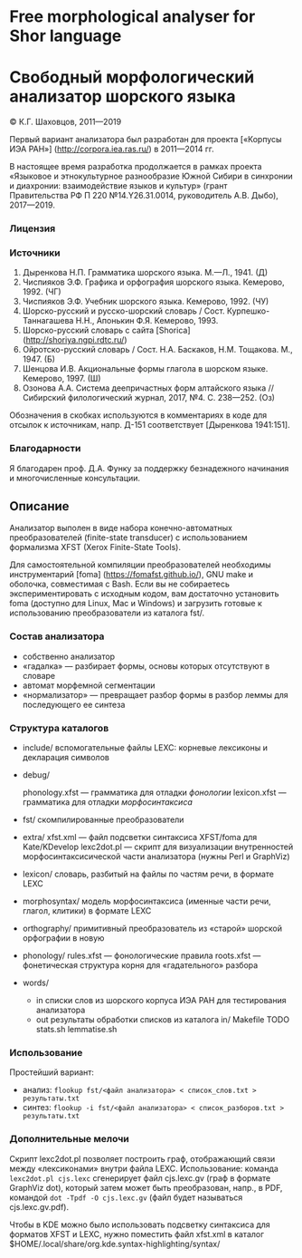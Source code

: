# Free morphological analyser for Shor language

# Свободный морфологический анализатор шорского языка
© К.Г. Шаховцов, 2011—2019

Первый вариант анализатора был разработан для проекта [«Корпусы ИЭА РАН»] (http://corpora.iea.ras.ru/) в 2011—2014 гг.

В настоящее время разработка продолжается в рамках проекта «Языковое и этнокультурное разнообразие Южной Сибири в синхронии и диахронии: взаимодействие языков и культур» (грант Правительства РФ П 220 №14.Y26.31.0014, руководитель А.В. Дыбо), 2017—2019.

### Лицензия



### Источники

1. Дыренкова Н.П. Грамматика шорского языка. М.—Л., 1941. (Д)
2. Чиспияков Э.Ф. Графика и орфография шорского языка. Кемерово, 1992. (ЧГ)
3. Чиспияков Э.Ф. Учебник шорского языка.  Кемерово, 1992. (ЧУ)
4. Шорско-русский и русско-шорский словарь / Сост. Курпешко-Таннагашева Н.Н., Апонькин Ф.Я. Кемерово, 1993.
5. Шорско-русский словарь с сайта [Shorica] (http://shoriya.ngpi.rdtc.ru/)
6. Ойротско-русский словарь / Сост. Н.А. Баскаков, Н.М. Тощакова. М., 1947. (Б)
7. Шенцова И.В. Акциональные формы глагола в шорском языке. Кемерово, 1997. (Ш)
8. Озонова А.А. Система деепричастных форм алтайского языка // Сибирский филологический журнал, 2017, №4. С. 238—252. (Оз)

Обозначения в скобках используются в комментариях в коде для отсылок к источникам, напр. Д-151 соответствует [Дыренкова 1941:151].

### Благодарности
Я благодарен проф. Д.А. Функу за поддержку безнадежного начинания и многочисленные консультации.

## Описание
Анализатор выполен в виде набора конечно-автоматных преобразователей (finite-state transducer) с использованием формализма XFST (Xerox Finite-State Tools).

Для самостоятельной компиляции преобразователей необходимы инструментарий [foma] (https://fomafst.github.io/), GNU make и оболочка, совместимая с Bash. Если вы не собираетесь экспериментировать с исходным кодом, вам достаточно установить foma (доступно для Linux, Mac и Windows) и загрузить готовые к использованию преобразователи из каталога fst/.

### Состав анализатора
* собственно анализатор
* «гадалка» — разбирает формы, основы которых отсутствуют в словаре
* автомат морфемной сегментации
* «нормализатор» — превращает разбор формы в разбор леммы для последующего ее синтеза

### Структура каталогов
* include/
	вспомогательные файлы LEXC: корневые лексиконы и декларация символов
* debug/

	phonology.xfst — грамматика для отладки _фонологии_
	lexicon.xfst — грамматика для отладки _морфосинтаксиса_
* fst/
	скомпилированные преобразователи
* extra/
	xfst.xml — файл подсветки синтаксиса XFST/foma для Kate/KDevelop
	lexc2dot.pl — скрипт для визуализации внутренностей морфосинтаксисической части анализатора (нужны Perl и GraphViz)
* lexicon/
	словарь, разбитый на файлы по частям речи, в формате LEXC
* morphosyntax/
	модель морфосинтаксиса (именные части речи, глагол, клитики) в формате LEXC
* orthography/
	примитивный преобразователь из «старой» шорской орфографии в новую
* phonology/
	rules.xfst — фонологические правила
	roots.xfst — фонетическая структура корня для «гадательного» разбора
* words/
	* in
		списки слов из шорского корпуса ИЭА РАН для тестирования анализатора
	* out
		результаты обработки списков из каталога in/
Makefile
TODO
stats.sh
lemmatise.sh

### Использование
Простейший вариант:
* анализ: `flookup fst/<файл анализатора> < список_слов.txt > результаты.txt`
* синтез: `flookup -i fst/<файл анализатора> < список_разборов.txt > результаты.txt`



### Дополнительные мелочи
Скрипт lexc2dot.pl позволяет построить граф, отображающий связи между «лексиконами» внутри файла LEXC. Использование: команда `lexc2dot.pl cjs.lexc` сгенерирует файл cjs.lexc.gv (граф в формате GraphViz dot), который затем может быть преобразован, напр., в PDF, командой `dot -Tpdf -O cjs.lexc.gv` (файл будет называться cjs.lexc.gv.pdf).

Чтобы в KDE можно было использовать подсветку синтаксиса для форматов XFST и LEXC, нужно поместить файл xfst.xml в каталог $HOME/.local/share/org.kde.syntax-highlighting/syntax/

